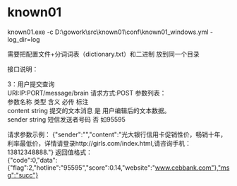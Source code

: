 # known01

known01.exe  -c D:\gowork\src\known01\conf\known01_windows.yml -log_dir=log

需要把配置文件+分词词表（dictionary.txt）和二进制 放到同一个目录



接口说明：

3：用户提交查询  
 URI:IP:PORT/message/brain 
 请求方式:POST
 参数列表：  
 参数名称    类型     含义        必传   标注  
 content  string   提交的文本消息  是    用户编辑后的文本数据。  
 sender    string   短信发送者号码 否    如95595 

请求参数示例：
{"sender":"","content":"光大银行信用卡促销性价，畅销十年，利率最低价，详情请登录http://girls.com/index.html,请咨询手机：13812348888."}
 返回值格式：    
 {"code":0,"data":{"flag":2,"hotline":"95595","score":0.14,"website":"www.cebbank.com"},"msg":"succ"}
